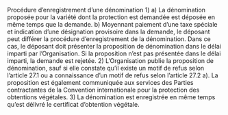 Procédure d’enregistrement d’une dénomination
1)
a) La dénomination proposée pour la variété dont la protection est
demandée est déposée en même temps que la demande.
b) Moyennant paiement d’une taxe spéciale et indication d’une désignation
provisoire dans la demande, le déposant peut différer la procédure
d’enregistrement de la dénomination. Dans ce cas, le déposant doit
présenter la proposition de dénomination dans le délai imparti par
l’Organisation. Si la proposition n’est pas présentée dans le délai imparti,
la demande est rejetée.
2) L’Organisation publie la proposition de dénomination, sauf si elle constate qu’il existe un
motif de refus selon l’article 27.1 ou a connaissance d’un motif de refus selon l’article
27.2 a). La proposition est également communiquée aux services des Parties
contractantes de la Convention internationale pour la protection des obtentions
végétales.
3) La dénomination est enregistrée en même temps qu’est délivré le certificat d’obtention
végétale.